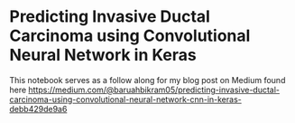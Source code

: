 # Predicting Invasive Ductal Carcinoma using Convolutional Neural Network in Keras

This notebook serves as a follow along for my blog post on Medium found here https://medium.com/@baruahbikram05/predicting-invasive-ductal-carcinoma-using-convolutional-neural-network-cnn-in-keras-debb429de9a6
